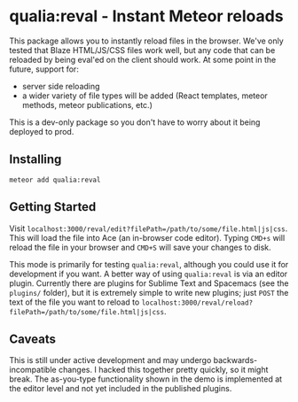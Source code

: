 # qualia:reval - Instant Meteor reloads

This package allows you to instantly reload files in the browser. We've only tested that Blaze HTML/JS/CSS files work well, but any code that can be reloaded by being eval'ed on the client should work. At some point in the future, support for:
  - server side reloading
  - a wider variety of file types will be added (React templates, meteor methods, meteor publications, etc.)

This is a dev-only package so you don't have to worry about it being deployed to prod.

## Installing

`meteor add qualia:reval`

## Getting Started

Visit `localhost:3000/reval/edit?filePath=/path/to/some/file.html|js|css`. This will load the file into Ace (an in-browser code editor). Typing `CMD+s` will reload the file in your browser and `CMD+S` will save your changes to disk.

This mode is primarily for testing `qualia:reval`, although you could use it for development if you want. A better way of using `qualia:reval` is via an editor plugin. Currently there are plugins for Sublime Text and Spacemacs (see the `plugins/` folder), but it is extremely simple to write new plugins; just `POST` the text of the file you want to reload to `localhost:3000/reval/reload?filePath=/path/to/some/file.html|js|css`.

## Caveats

This is still under active development and may undergo backwards-incompatible changes. I hacked this together pretty quickly, so it might break. The as-you-type functionality shown in the demo is implemented at the editor level and not yet included in the published plugins.
